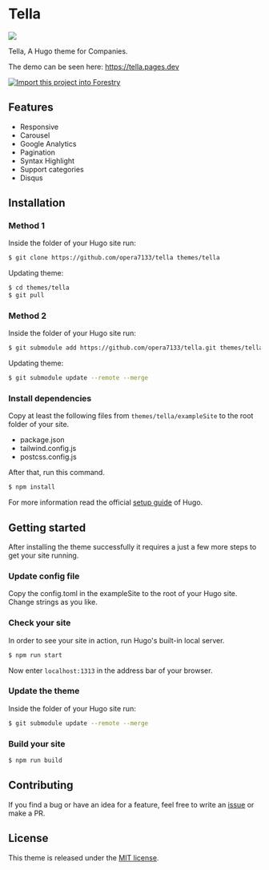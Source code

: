 # Tella

![](https://user-images.githubusercontent.com/39876629/103476491-9d870880-4df9-11eb-9961-98015b19968c.png)
   
Tella, A Hugo theme for Companies.

The demo can be seen here: https://tella.pages.dev

[![Import this project into Forestry](https://assets.forestry.io/import-to-forestryK.svg)](https://app.forestry.io/quick-start?repo=opera7133/tella&engine=hugo&version=0.80.0&config=exampleSite)

## Features

- Responsive
- Carousel
- Google Analytics
- Pagination
- Syntax Highlight
- Support categories
- Disqus

## Installation

### Method 1

Inside the folder of your Hugo site run:

```bash
$ git clone https://github.com/opera7133/tella themes/tella
```

Updating theme:

```bash
$ cd themes/tella
$ git pull
```

### Method 2

Inside the folder of your Hugo site run:

```bash
$ git submodule add https://github.com/opera7133/tella.git themes/tella
```

Updating theme:

```bash
$ git submodule update --remote --merge
```

### Install dependencies

Copy at least the following files from `themes/tella/exampleSite` to the root folder of your site.

- package.json
- tailwind.config.js
- postcss.config.js

After that, run this command.

```bash
$ npm install
```

For more information read the official [setup guide](https://gohugo.io/overview/installing/) of Hugo.

## Getting started

After installing the theme successfully it requires a just a few more steps to get your site running.

### Update config file

Copy the config.toml in the exampleSite to the root of your Hugo site. Change strings as you like.

### Check your site

In order to see your site in action, run Hugo's built-in local server.

```bash
$ npm run start
```

Now enter `localhost:1313` in the address bar of your browser.

### Update the theme

Inside the folder of your Hugo site run:

```bash
$ git submodule update --remote --merge
```

### Build your site

```bash
$ npm run build
```

## Contributing

If you find a bug or have an idea for a feature, feel free to write an [issue](https://github.com/opera7133/tella/issues) or make a PR.

## License

This theme is released under the [MIT license](https://github.com/opera7133/tella/blob/master/LICENSE).
